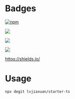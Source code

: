 # Badges

[![npm](https://img.shields.io/npm/v/@lvjiaxuan/eslint-config)](https://www.npmjs.com/package/@lvjiaxuan/eslint-config)

![](https://github.com/lvjiaxuan/vscode-eslint-disable/actions/workflows/ci.yml/badge.svg)

[![](https://img.shields.io/visual-studio-marketplace/v/lvjiaxuan.vscode-eslint-disable?color=%232ba1f1&logo=visual-studio-code&logoColor=%232ba1f1)](https://marketplace.visualstudio.com/items?itemName=lvjiaxuan.vscode-eslint-disable)

[![](https://img.shields.io/visual-studio-marketplace/azure-devops/installs/total/lvjiaxuan.vscode-eslint-disable?label=Installs)](https://marketplace.visualstudio.com/items?itemName=lvjiaxuan.vscode-eslint-disable)

https://shields.io/


# Usage

```sh
npx degit lvjiaxuan/starter-ts
```
